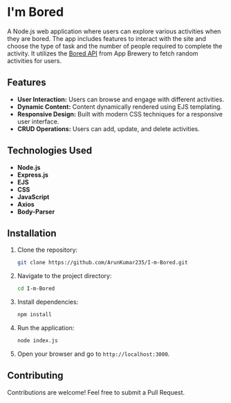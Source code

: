 
# I'm Bored

A Node.js web application where users can explore various activities when they are bored. The app includes features to interact with the site and choose the type of task and the number of people required to complete the activity. It utilizes the [Bored API](https://bored-api.appbrewery.com/) from App Brewery to fetch random activities for users.

## Features

- **User Interaction:** Users can browse and engage with different activities.
- **Dynamic Content:** Content dynamically rendered using EJS templating.
- **Responsive Design:** Built with modern CSS techniques for a responsive user interface.
- **CRUD Operations:** Users can add, update, and delete activities.

## Technologies Used

- **Node.js**
- **Express.js**
- **EJS**
- **CSS**
- **JavaScript**
- **Axios**
- **Body-Parser**


## Installation

1. Clone the repository:
   ```bash
   git clone https://github.com/ArunKumar235/I-m-Bored.git
   ```
2. Navigate to the project directory:
   ```bash
   cd I-m-Bored
   ```
3. Install dependencies:
   ```bash
   npm install
   ```
4. Run the application:
   ```bash
   node index.js
   ```
5. Open your browser and go to `http://localhost:3000`.

## Contributing

Contributions are welcome! Feel free to submit a Pull Request.


